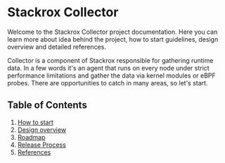# Stackrox Collector

Welcome to the Stackrox Collector project documentation. Here you can learn
more about idea behind the project, how to start guidelines, design overview
and detailed references.

Collector is a component of Stackrox responsible for gathering runtime data. In
a few words it's an agent that runs on every node under strict performance
limitations and gather the data via kernel modules or eBPF probes. There are
opportunities to catch in many areas, so let's start.

## Table of Contents

1. [How to start](how-to-start.md)
2. [Design overview](design-overview.md)
3. [Roadmap](roadmap.md)
3. [Release Process](release.md)
4. [References](references.md)
